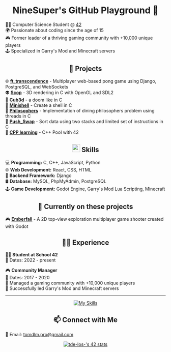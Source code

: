 <h1 align="center">NineSuper's GitHub Playground 🚀</h1>

👨‍💻 Computer Science Student @ [42](https://42.fr/)<br/>
🌍 Passionate about coding since the age of 15<br/>
🎮 Former leader of a thriving gaming community with +10,000 unique players<br/>
🕹️ Specialized in Garry's Mod and Minecraft servers<br/>

<h2 align="center">🚀 Projects</h2>

🌐 **[ft_transcendence](https://github.com/lcssbrs/ft_transcendence/tree/tom)** - Multiplayer web-based pong game using Django, PostgreSQL, and WebSockets </br>
👽 **[Scop](https://github.com/NineSuper/Scop)** - 3D rendering in C with OpenGL and SDL2 </br>
👾 **[Cub3d](https://github.com/NineSuper/Cub3D)** - a doom like in C</br>
🐚 **[Minishell](https://github.com/NineSuper/Minishell)** - Create a shell in C</br>
🧠 **[Philosophers](https://github.com/NineSuper/philosophers)** - Implementation of dining philosophers problem using threads in C</br>
🔄 **[Push_Swap](https://github.com/NineSuper/push_swap)** - Sort data using two stacks and limited set of instructions in C</br>
📘 **[CPP learning](https://github.com/NineSuper/CPP-module)** - C++ Pool with 42</br>

<h2 align="center"><img src="https://media2.giphy.com/media/QssGEmpkyEOhBCb7e1/giphy.gif?cid=ecf05e47a0n3gi1bfqntqmob8g9aid1oyj2wr3ds3mg700bl&rid=giphy.gif" width ="25"> Skills</h2>

💻 **Programming:** C, C++, JavaScript, Python</br>
🌐 **Web Development:** React, CSS, HTML</br>
🐍 **Backend Framework:** Django </br>
🛢️ **Database:** MySQL, PhpMyAdmin, PostgreSQL</br>
🕹️ **Game Development:** Godot Engine, Garry's Mod Lua Scripting, Minecraft</br>

<h2 align="center">🐛 Currently on these projects</h2>

🎮 **[Emberfall](https://github.com/NineSuper/Emberfall)** - A 2D top-view exploration multiplayer game shooter created with Godot</br>

<h2 align="center">👨‍💼 Experience</h2>

👨‍💻 **Student at School 42**</br>
  📆 Dates: 2022 - present</br>
  
🎮 **Community Manager**</br>
  📆 Dates: 2017 - 2020</br>
  📌 Managed a gaming community with +10,000 unique players</br>
  🚀 Successfully led Garry's Mod and Minecraft servers</br>

---
<p align="center">
    <a href="https://skillicons.dev">
        <img src="https://skillicons.dev/icons?i=c,cpp,py,html,css,js,react,docker,django,mysql,postgres,godot,lua,github&perline=6" alt="My Skills">
    </a>
</p>
<h2 align="center">📫 Connect with Me </h2>

📧 Email: tomdlm.pro@gmail.com

<p align="center"><a href="https://github.com/Coday-meric/badge42"><img src="https://badge42.coday.fr/api/v2/clpo61f0c167701t692asdwoa/stats?cursusId=21&coalitionId=316" alt="tde-los-'s 42 stats" /></a></p>
